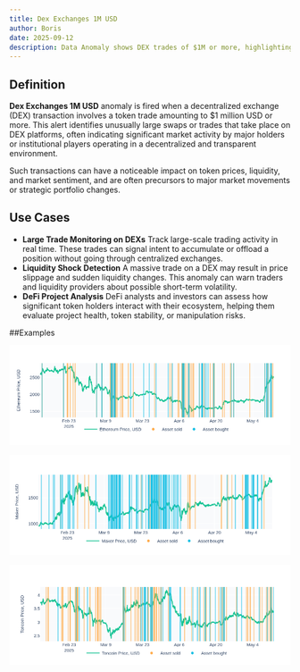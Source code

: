 ```yaml
---
title: Dex Exchanges 1M USD
author: Boris
date: 2025-09-12
description: Data Anomaly shows DEX trades of $1M or more, highlighting significant market moves by major holders.
---
```


## Definition

**Dex Exchanges 1M USD** anomaly is fired when a decentralized exchange (DEX) transaction involves a token trade amounting to $1 million USD or more. This alert identifies unusually large swaps or trades that take place on DEX platforms, often indicating significant market activity by major holders or institutional players operating in a decentralized and transparent environment.

Such transactions can have a noticeable impact on token prices, liquidity, and market sentiment, and are often precursors to major market movements or strategic portfolio changes.

## Use Cases

- **Large Trade Monitoring on DEXs**
Track large-scale trading activity in real time. These trades can signal intent to accumulate or offload a position without going through centralized exchanges.
- **Liquidity Shock Detection**
A massive trade on a DEX may result in price slippage and sudden liquidity changes. This anomaly can warn traders and liquidity providers about possible short-term volatility.
- **DeFi Project Analysis**
DeFi analysts and investors can assess how significant token holders interact with their ecosystem, helping them evaluate project health, token stability, or manipulation risks.

##Examples

![](image1.png)

![](image2.png)

![](image3.png)